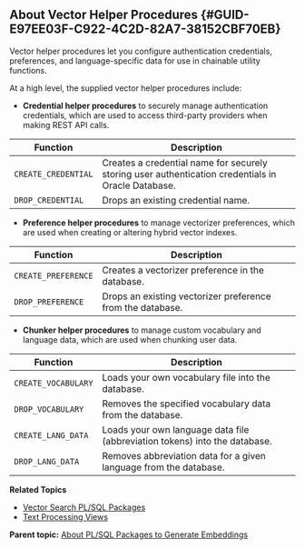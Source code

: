 ## About Vector Helper Procedures {#GUID-E97EE03F-C922-4C2D-82A7-38152CBF70EB}

Vector helper procedures let you configure authentication credentials, preferences, and language-specific data for use in chainable utility functions.

At a high level, the supplied vector helper procedures include:

  * **Credential helper procedures** to securely manage authentication credentials, which are used to access third-party providers when making REST API calls. 

Function | Description  
---|---  
`CREATE_CREDENTIAL` |  Creates a credential name for securely storing user authentication credentials in Oracle Database.   
`DROP_CREDENTIAL` |  Drops an existing credential name.  
  
  * **Preference helper procedures** to manage vectorizer preferences, which are used when creating or altering hybrid vector indexes. 

Function | Description  
---|---  
`CREATE_PREFERENCE` |  Creates a vectorizer preference in the database.  
`DROP_PREFERENCE` |  Drops an existing vectorizer preference from the database.  
  
  * **Chunker helper procedures** to manage custom vocabulary and language data, which are used when chunking user data. 

Function | Description  
---|---  
`CREATE_VOCABULARY` |  Loads your own vocabulary file into the database.   
`DROP_VOCABULARY` |  Removes the specified vocabulary data from the database.  
`CREATE_LANG_DATA` |  Loads your own language data file (abbreviation tokens) into the database.   
`DROP_LANG_DATA` |  Removes abbreviation data for a given language from the database.  
  



**Related Topics**

  * [Vector Search PL/SQL Packages](vector-search-pl-sql-packages-node.md#GUID-04ACF179-957C-4F03-AC1D-4DA44B3E12A2)
  * [Text Processing Views](text-processing-views.md#GUID-E2B9F02C-E2A6-439B-9A2E-177FF7FA6EE0)



**Parent topic:** [About PL/SQL Packages to Generate Embeddings](pl-sql-packages-generate-embeddings.md)
